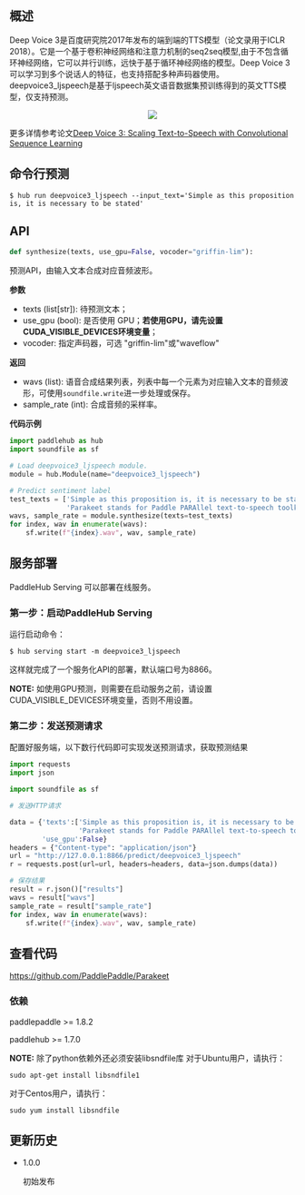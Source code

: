 ## 概述

Deep Voice 3是百度研究院2017年发布的端到端的TTS模型（论文录用于ICLR 2018）。它是一个基于卷积神经网络和注意力机制的seq2seq模型,由于不包含循环神经网络，它可以并行训练，远快于基于循环神经网络的模型。Deep Voice 3可以学习到多个说话人的特征，也支持搭配多种声码器使用。deepvoice3_ljspeech是基于ljspeech英文语音数据集预训练得到的英文TTS模型，仅支持预测。

<p align="center">
<img src="https://github.com/PaddlePaddle/Parakeet/blob/develop/examples/deepvoice3/images/model_architecture.png" hspace='10'/> <br />
</p>

更多详情参考论文[Deep Voice 3: Scaling Text-to-Speech with Convolutional Sequence Learning](https://arxiv.org/abs/1710.07654)

## 命令行预测

```shell
$ hub run deepvoice3_ljspeech --input_text='Simple as this proposition is, it is necessary to be stated'
```

## API

```python
def synthesize(texts, use_gpu=False, vocoder="griffin-lim"):
```

预测API，由输入文本合成对应音频波形。

**参数**

* texts (list\[str\]): 待预测文本；
* use\_gpu (bool): 是否使用 GPU；**若使用GPU，请先设置CUDA\_VISIBLE\_DEVICES环境变量**；
* vocoder: 指定声码器，可选 "griffin-lim"或"waveflow"

**返回**

* wavs (list): 语音合成结果列表，列表中每一个元素为对应输入文本的音频波形，可使用`soundfile.write`进一步处理或保存。
* sample\_rate (int): 合成音频的采样率。

**代码示例**

```python
import paddlehub as hub
import soundfile as sf

# Load deepvoice3_ljspeech module.
module = hub.Module(name="deepvoice3_ljspeech")

# Predict sentiment label
test_texts = ['Simple as this proposition is, it is necessary to be stated',
              'Parakeet stands for Paddle PARAllel text-to-speech toolkit']
wavs, sample_rate = module.synthesize(texts=test_texts)
for index, wav in enumerate(wavs):
    sf.write(f"{index}.wav", wav, sample_rate)
```

## 服务部署

PaddleHub Serving 可以部署在线服务。

### 第一步：启动PaddleHub Serving

运行启动命令：
```shell
$ hub serving start -m deepvoice3_ljspeech
```

这样就完成了一个服务化API的部署，默认端口号为8866。

**NOTE:** 如使用GPU预测，则需要在启动服务之前，请设置CUDA\_VISIBLE\_DEVICES环境变量，否则不用设置。

### 第二步：发送预测请求

配置好服务端，以下数行代码即可实现发送预测请求，获取预测结果

```python
import requests
import json

import soundfile as sf

# 发送HTTP请求

data = {'texts':['Simple as this proposition is, it is necessary to be stated',
                 'Parakeet stands for Paddle PARAllel text-to-speech toolkit'],
        'use_gpu':False}
headers = {"Content-type": "application/json"}
url = "http://127.0.0.1:8866/predict/deepvoice3_ljspeech"
r = requests.post(url=url, headers=headers, data=json.dumps(data))

# 保存结果
result = r.json()["results"]
wavs = result["wavs"]
sample_rate = result["sample_rate"]
for index, wav in enumerate(wavs):
    sf.write(f"{index}.wav", wav, sample_rate)
```

## 查看代码

https://github.com/PaddlePaddle/Parakeet

### 依赖

paddlepaddle >= 1.8.2

paddlehub >= 1.7.0

**NOTE:** 除了python依赖外还必须安装libsndfile库
对于Ubuntu用户，请执行：
```
sudo apt-get install libsndfile1
```
对于Centos用户，请执行：
```
sudo yum install libsndfile
```

## 更新历史

* 1.0.0

  初始发布
